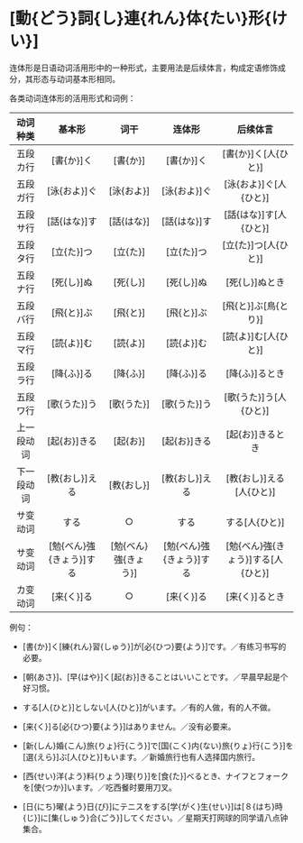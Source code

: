 # [動{どう}詞{し}連{れん}体{たい}形{けい}]

连体形是日语动词活用形中的一种形式，主要用法是后续体言，构成定语修饰成分，其形态与动词基本形相同。

各类动词连体形的活用形式和词例：

|  动词种类  |          基本形          |         词干         |          连体形          |              后续体言              |
| :--------: | :----------------------: | :------------------: | :----------------------: | :--------------------------------: |
|  五段カ行  |        [書{か}]く        |       [書{か}]       |        [書{か}]く        |        [書{か}]く[人{ひと}]        |
|  五段ガ行  |       [泳{およ}]ぐ       |      [泳{およ}]      |       [泳{およ}]ぐ       |       [泳{およ}]ぐ[人{ひと}]       |
|  五段サ行  |       [話{はな}]す       |      [話{はな}]      |       [話{はな}]す       |       [話{はな}]す[人{ひと}]       |
|  五段タ行  |        [立{た}]つ        |       [立{た}]       |        [立{た}]つ        |        [立{た}]つ[人{ひと}]        |
|  五段ナ行  |        [死{し}]ぬ        |       [死{し}]       |        [死{し}]ぬ        |           [死{し}]ぬとき           |
|  五段バ行  |        [飛{と}]ぶ        |       [飛{と}]       |        [飛{と}]ぶ        |        [飛{と}]ぶ[鳥{とり}]        |
|  五段マ行  |        [読{よ}]む        |       [読{よ}]       |        [読{よ}]む        |        [読{よ}]む[人{ひと}]        |
|  五段ラ行  |        [降{ふ}]る        |       [降{ふ}]       |        [降{ふ}]る        |           [降{ふ}]るとき           |
|  五段ワ行  |       [歌{うた}]う       |      [歌{うた}]      |       [歌{うた}]う       |       [歌{うた}]う[人{ひと}]       |
| 上一段动词 |       [起{お}]きる       |       [起{お}]       |       [起{お}]きる       |          [起{お}]きるとき          |
| 下一段动词 |      [教{おし}]える      |      [教{おし}]      |      [教{おし}]える      |      [教{おし}]える[人{ひと}]      |
|  サ变动词  |           する           |          ○           |           する           |           する[人{ひと}]           |
|  サ变动词  | [勉{べん}強{きょう}]する | [勉{べん}強{きょう}] | [勉{べん}強{きょう}]する | [勉{べん}強{きょう}]する[人{ひと}] |
|  カ变动词  |        [来{く}]る        |          ○           |        [来{く}]る        |           [来{く}]るとき           |

例句：

- [書{か}]く[練{れん}習{しゅう}]が[必{ひつ}要{よう}]です。／有练习书写的必要。

- [朝{あさ}]、[早{はや}]く[起{お}]きることはいいことです。／早晨早起是个好习惯。

- する[人{ひと}]としない[人{ひと}]がいます。／有的人做，有的人不做。

- [来{く}]る[必{ひつ}要{よう}]はありません。／没有必要来。

- [新{しん}婚{こん}旅{りょ}行{こう}]で[国{こく}内{ない}旅{りょ}行{こう}]を[選{えら}]ぶ[人{ひと}]もいます。／新婚旅行也有人选择国内旅行。

- [西{せい}洋{よう}料{りょう}理{り}]を[食{た}]べるとき、ナイフとフォークを[使{つか}]います。／吃西餐时要用刀叉。

- [日{にち}曜{よう}日{び}]にテニスをする[学{がく}生{せい}]は[８{はち}時{じ}]に[集{しゅう}合{ごう}]してください。／星期天打网球的同学请八点钟集合。